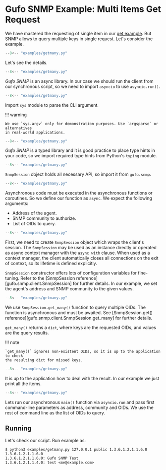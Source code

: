 # Gufo SNMP Example: Multi Items Get Request

We have mastered the requesting of single item in our [get example](get.md).
But SNMP allows to query multiple keys in single request. Let's consider
the example.

``` py title="getmany.py" linenums="1"
--8<-- "examples/getmany.py"
```

Let's see the details.

``` py title="getmany.py" linenums="1" hl_lines="1"
--8<-- "examples/getmany.py"
```
*Gufo SNMP* is an async library. In our case
we should run the client from our synchronous script,
so we need to import `asyncio` to use `asyncio.run()`.

``` py title="getmany.py" linenums="1" hl_lines="2"
--8<-- "examples/getmany.py"
```

Import `sys` module to parse the CLI argument.

!!! warning

    We use `sys.argv` only for demonstration purposes. Use `argsparse` or alternatives
    in real-world applications.

``` py title="getmany.py" linenums="1" hl_lines="3"
--8<-- "examples/getmany.py"
```
*Gufo SNMP* is a typed library and it is good practice
to place type hints in your code, so we import
required type hints from Python's `typing` module.

``` py title="getmany.py" linenums="1" hl_lines="5"
--8<-- "examples/getmany.py"
```

`SnmpSession` object holds all necessary API, so import it from `gufo.snmp`.

``` py title="getmany.py" linenums="1" hl_lines="8"
--8<-- "examples/getmany.py"
```

Asynchronous code must be executed in the asynchronous functions or coroutines.
So we define our function as `async`. We expect the following arguments:

* Address of the agent.
* SNMP community to authorize.
* List of OIDs to query.

``` py title="getmany.py" linenums="1" hl_lines="9"
--8<-- "examples/getmany.py"
```

First, we need to create `SnmpSession` object which wraps the client's session.
The `SnmpSession` may be used as an instance directly or operated as async context manager
with the `async with` clause. When used as a context manager,
the client automatically closes all connections on the exit of context,
so its lifetime is defined explicitly.

`SnmpSession` constructor offers lots of configuration variables for fine-tuning. Refer to the 
[SnmpSession reference][gufo.snmp.client.SnmpSession]
for further details. In our example, we set the agent's address and SNMP community
to the given values.

``` py title="getmany.py" linenums="1" hl_lines="10"
--8<-- "examples/getmany.py"
```

We use `SnmpSession.get_many()` function to query multiple OIDs. The function is asynchronous and
must be awaited. See [SnmpSession.get() reference][gufo.snmp.client.SnmpSession.get_many] for further details.

`get_many()` returns a `dict`, where keys are the requested OIDs, and values are the query results.

!!! note

    `get_many()` ignores non-existent OIDs, so it is up to the application to check
    the resulting dict for missed keys.

``` py title="getmany.py" linenums="1" hl_lines="11 12"
--8<-- "examples/getmany.py"
```

It is up to the application how to deal with the result.
In our example we just print all the items.

``` py title="getmany.py" linenums="1" hl_lines="15"
--8<-- "examples/getmany.py"
```

Lets run our asynchronous `main()` function via `asyncio.run`
and pass first command-line parameters as address, community and OIDs.
We use the rest of command line as the list of OIDs to query.

## Running

Let's check our script. Run example as:

```
$ python3 examples/getmany.py 127.0.0.1 public 1.3.6.1.2.1.1.6.0 1.3.6.1.2.1.1.6.0
1.3.6.1.2.1.1.6.0: Gufo SNMP Test
1.3.6.1.2.1.1.4.0: test <me@example.com>
```